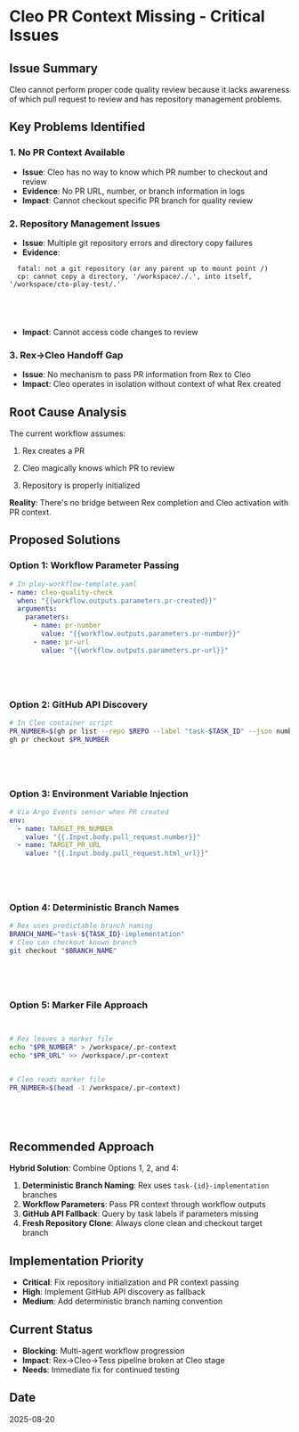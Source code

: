 # Cleo PR Context Missing - Critical Issues



## Issue Summary
Cleo cannot perform proper code quality review because it lacks awareness of which pull request to review and has repository management problems.

## Key Problems Identified

### 1. **No PR Context Available**
- **Issue**: Cleo has no way to know which PR number to checkout and review
- **Evidence**: No PR URL, number, or branch information in logs
- **Impact**: Cannot checkout specific PR branch for quality review

### 2. **Repository Management Issues**
- **Issue**: Multiple git repository errors and directory copy failures
- **Evidence**:





```
  fatal: not a git repository (or any parent up to mount point /)
  cp: cannot copy a directory, '/workspace/./.', into itself, '/workspace/cto-play-test/.'





```
- **Impact**: Cannot access code changes to review

### 3. **Rex→Cleo Handoff Gap**
- **Issue**: No mechanism to pass PR information from Rex to Cleo
- **Impact**: Cleo operates in isolation without context of what Rex created

## Root Cause Analysis

The current workflow assumes:


1. Rex creates a PR


2. Cleo magically knows which PR to review


3. Repository is properly initialized

**Reality**: There's no bridge between Rex completion and Cleo activation with PR context.

## Proposed Solutions

### **Option 1: Workflow Parameter Passing**



```yaml
# In play-workflow-template.yaml
- name: cleo-quality-check
  when: "{{workflow.outputs.parameters.pr-created}}"
  arguments:
    parameters:
      - name: pr-number
        value: "{{workflow.outputs.parameters.pr-number}}"
      - name: pr-url
        value: "{{workflow.outputs.parameters.pr-url}}"






```

### **Option 2: GitHub API Discovery**



```bash
# In Cleo container script
PR_NUMBER=$(gh pr list --repo $REPO --label "task-$TASK_ID" --json number --jq '.[0].number')
gh pr checkout $PR_NUMBER






```

### **Option 3: Environment Variable Injection**



```yaml
# Via Argo Events sensor when PR created
env:
  - name: TARGET_PR_NUMBER
    value: "{{.Input.body.pull_request.number}}"
  - name: TARGET_PR_URL
    value: "{{.Input.body.pull_request.html_url}}"






```

### **Option 4: Deterministic Branch Names**



```bash
# Rex uses predictable branch naming
BRANCH_NAME="task-${TASK_ID}-implementation"
# Cleo can checkout known branch
git checkout "$BRANCH_NAME"






```

### **Option 5: Marker File Approach**



```bash


# Rex leaves a marker file
echo "$PR_NUMBER" > /workspace/.pr-context
echo "$PR_URL" >> /workspace/.pr-context


# Cleo reads marker file
PR_NUMBER=$(head -1 /workspace/.pr-context)






```

## Recommended Approach

**Hybrid Solution**: Combine Options 1, 2, and 4:

1. **Deterministic Branch Naming**: Rex uses `task-{id}-implementation` branches
2. **Workflow Parameters**: Pass PR context through workflow outputs
3. **GitHub API Fallback**: Query by task labels if parameters missing
4. **Fresh Repository Clone**: Always clone clean and checkout target branch

## Implementation Priority
- **Critical**: Fix repository initialization and PR context passing
- **High**: Implement GitHub API discovery as fallback
- **Medium**: Add deterministic branch naming convention

## Current Status
- **Blocking**: Multi-agent workflow progression
- **Impact**: Rex→Cleo→Tess pipeline broken at Cleo stage
- **Needs**: Immediate fix for continued testing



## Date
2025-08-20
